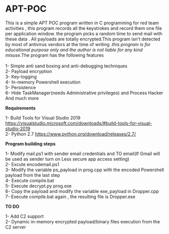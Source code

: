# APT-POC

This is a simple APT POC program written in C programming for red team activities , this program records all the keystrokes and record them one file per application window. the program picks a random time to send mail with these data . All payloads are totally encrypted.This program isn't detected by most of antivirus vendors at the time of writing .<i>this program is for educational purpose only and the author is not liable for any kind misuse</i>.The program has the following features </br></br>
1- Simple anti sand boxing and anti-debugging techniques</br>
2- Payload encryption</br>
3- Key-logging</br>
4- In-memory Powershell execution</br> 
5- Persistence</br>
6- Hide TaskManager(needs Administrative privileges) and Process Hacker</br>
And much more</br>

<B>Requirements</B></br>

1- Build Tools for Visual Studio 2019 https://visualstudio.microsoft.com/downloads/#build-tools-for-visual-studio-2019</br>
2- Python 2.7  https://www.python.org/download/releases/2.7/</br>

<B>Program building steps</B></br>

1- Modify mail.ps1 with sender email credentials and TO email(If Gmail will be used as sender turn on Less secure app access setting)</br>
2- Excute encodemail.ps1</br>
3- Modify the variable ps_payload in prog.cpp with the encoded Powershell payload from the last step</br>
4- Execute compile.bat</br> 
5- Execute  decrypt.py prog.exe</br>
6- Copy the payload and modify the variable exe_payload in Dropper.cpp</br>
7- Execute compile.bat again , the resulting file is Dropper.exe</br>

<B>TO DO</B></br>

1- Add C2 support</br> 
2- Dynamic in-memory encrypted payload/binary files execution from the C2 server</br>


